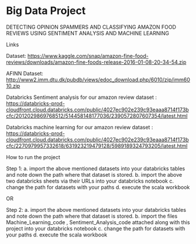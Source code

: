 # Big Data Project
DETECTING OPINION SPAMMERS AND CLASSIFYING AMAZON FOOD REVIEWS USING SENTIMENT ANALYSIS AND MACHINE LEARNING

Links 

Dataset:
https://www.kaggle.com/snap/amazon-fine-food-reviews/downloads/amazon-fine-foods-release-2016-01-08-20-34-54.zip
 
AFINN Dataset:
http://www2.imm.dtu.dk/pubdb/views/edoc_download.php/6010/zip/imm6010.zip

Databricks Sentiment analysis for our amazon review dataset :
https://databricks-prod-cloudfront.cloud.databricks.com/public/4027ec902e239c93eaaa8714f173bcfc/2012029869768512/514458148177036/2390572807607354/latest.html

Databricks machine learning for our amazon review dataset :
https://databricks-prod-cloudfront.cloud.databricks.com/public/4027ec902e239c93eaaa8714f173bcfc/2270979957332618/631923219479128/5989189324793205/latest.html


How to run the project

Step 1: 
a. import the above mentioned datasets into your databricks tables and note down the path where that dataset is stored.
b. import the above two databricks sheets via their URLs into your databricks notebook
c. change the path for datasets with your paths
d. execute the scala workbook

OR

Step 2: 
a. import the above mentioned datasets into your databricks tables and note down the path where that dataset is stored.
b. import the files Machine_Learning_code , Sentiment_Analysis_code attached along with this project into your databricks notebook
c. change the path for datasets with your paths
d. execute the scala workbook
